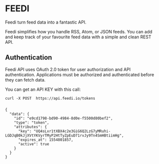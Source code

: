 # FEEDI

Feedi turn feed data into a fantastic API.

Feedi simplifies how you handle RSS, Atom, or JSON feeds. You can add and keep track of your favourite feed data with a simple and clean REST API.

## Authentication

Feedi API uses OAuth 2.0 token for user authorization and API authentication. Applications must be authorized and authenticated before they can fetch data.

You can get an API KEY with this call:

    curl -X POST  https://api.feedi.io/tokens

### 

    {
      "data": {
        "id": "e9cd1798-bd90-4984-8d0e-f5500d80bef2",
        "type": "token",
        "attributes": {
          "key": "UQ4sLxr1tXBX4c2e3GiG6Q2LzG7yMRuhi-LGDJqB0kJjXVtYKVyrTMyP2HtTyZpEuD71rvJy9Tn4SmHBtiimHg",
          "expires_at": 1554801857,
          "active": true
        }
      }
    }

